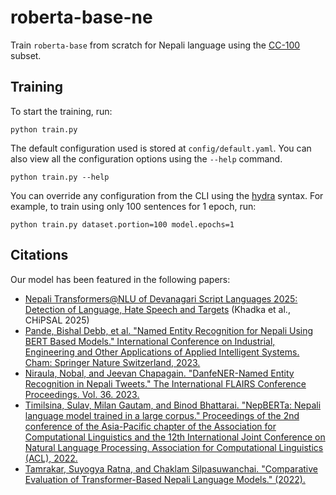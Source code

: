 # roberta-base-ne

Train `roberta-base` from scratch for Nepali language using the [CC-100](http://data.statmt.org/cc-100/) subset.

## Training
To start the training, run:
```shell
python train.py
```

The default configuration used is stored at `config/default.yaml`. You can also view all the configuration options using the `--help` command.
```shell
python train.py --help
```

You can override any configuration from the CLI using the [hydra](https://hydra.cc/docs/intro) syntax. For example, to train using only 100 sentences for 1 epoch, run:
```shell
python train.py dataset.portion=100 model.epochs=1
```

## Citations
Our model has been featured in the following papers:
- [Nepali Transformers@NLU of Devanagari Script Languages 2025: Detection of Language, Hate Speech and Targets](https://aclanthology.org/2025.chipsal-1.36/) (Khadka et al., CHiPSAL 2025)
- [Pande, Bishal Debb, et al. "Named Entity Recognition for Nepali Using BERT Based Models." International Conference on Industrial, Engineering and Other Applications of Applied Intelligent Systems. Cham: Springer Nature Switzerland, 2023.](https://link.springer.com/chapter/10.1007/978-3-031-36822-6_8)
- [Niraula, Nobal, and Jeevan Chapagain. "DanfeNER-Named Entity Recognition in Nepali Tweets." The International FLAIRS Conference Proceedings. Vol. 36. 2023.](https://journals.flvc.org/FLAIRS/article/view/133384)
- [Timilsina, Sulav, Milan Gautam, and Binod Bhattarai. "NepBERTa: Nepali language model trained in a large corpus." Proceedings of the 2nd conference of the Asia-Pacific chapter of the Association for Computational Linguistics and the 12th International Joint Conference on Natural Language Processing. Association for Computational Linguistics (ACL), 2022.](https://aura.abdn.ac.uk/bitstream/handle/2164/21465/Timilsina_etal_ACLA_NepNERTa_VOR.pdf?sequence=1)
- [Tamrakar, Suyogya Ratna, and Chaklam Silpasuwanchai. "Comparative Evaluation of Transformer-Based Nepali Language Models." (2022).](https://www.researchsquare.com/article/rs-2289743/v1)
